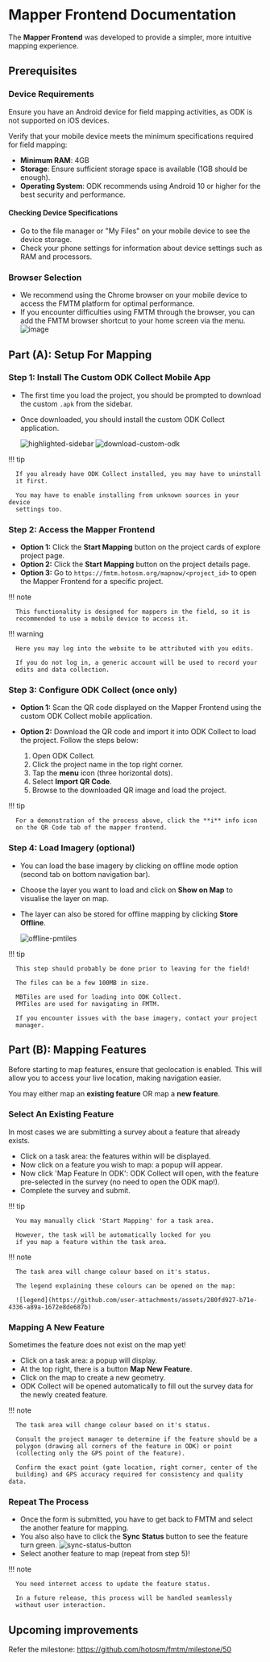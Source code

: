 # Mapper Frontend Documentation

The **Mapper Frontend** was developed to provide a simpler, more intuitive
mapping experience.

## Prerequisites

### Device Requirements

Ensure you have an Android device for field mapping activities, as ODK is
not supported on iOS devices.

Verify that your mobile device meets the minimum specifications required
for field mapping:

- **Minimum RAM**: 4GB
- **Storage**: Ensure sufficient storage space is available (1GB should be enough).
- **Operating System**: ODK recommends using Android 10 or higher for
  the best security and performance.

#### Checking Device Specifications

- Go to the file manager or "My Files" on your mobile device to see
  the device storage.
- Check your phone settings for information about device settings
  such as RAM and processors.

### Browser Selection

- We recommend using the Chrome browser on your mobile device to access
  the FMTM platform for optimal performance.
- If you encounter difficulties using FMTM through the browser, you can
  add the FMTM browser shortcut to your home screen via the menu.
  ![image](https://github.com/user-attachments/assets/03bd53fb-3879-4a11-a98e-6c8e2651210a)

## Part (A): Setup For Mapping

### Step 1: Install The Custom ODK Collect Mobile App

- The first time you load the project, you should be prompted to download
  the custom `.apk` from the sidebar.
- Once downloaded, you should install the custom ODK Collect application.

  ![highlighted-sidebar](https://github.com/user-attachments/assets/53de2d80-2709-45b0-bb82-32f0190c7859)
  ![download-custom-odk](https://github.com/user-attachments/assets/22501751-4962-4cd7-ace1-7587269ae16c)

!!! tip

      If you already have ODK Collect installed, you may have to uninstall
      it first.

      You may have to enable installing from unknown sources in your device
      settings too.

### Step 2: Access the Mapper Frontend

- **Option 1:** Click the **Start Mapping** button on the project cards of
  explore project page.
- **Option 2:** Click the **Start Mapping** button on the project details page.
- **Option 3:** Go to `https://fmtm.hotosm.org/mapnow/<project_id>` to open
  the Mapper Frontend for a specific project.

!!! note

      This functionality is designed for mappers in the field, so it is
      recommended to use a mobile device to access it.

!!! warning

      Here you may log into the website to be attributed with you edits.

      If you do not log in, a generic account will be used to record your
      edits and data collection.

### Step 3: Configure ODK Collect (once only)

- **Option 1:** Scan the QR code displayed on the Mapper Frontend using
  the custom ODK Collect mobile application.

- **Option 2:** Download the QR code and import it into ODK Collect to
  load the project. Follow the steps below:

  1. Open ODK Collect.
  2. Click the project name in the top right corner.
  3. Tap the **menu** icon (three horizontal dots).
  4. Select **Import QR Code**.
  5. Browse to the downloaded QR image and load the project.

!!! tip

      For a demonstration of the process above, click the **i** info icon
      on the QR Code tab of the mapper frontend.

### Step 4: Load Imagery (optional)

- You can load the base imagery by clicking on offline mode option
  (second tab on bottom navigation bar).
- Choose the layer you want to load and click on **Show on Map** to visualise
  the layer on map.
- The layer can also be stored for offline mapping by clicking
  **Store Offline**.

  ![offline-pmtiles](https://github.com/user-attachments/assets/1c091df2-2db0-4546-b600-e2a3a339b981)

!!! tip

      This step should probably be done prior to leaving for the field!
      
      The files can be a few 100MB in size.
      
      MBTiles are used for loading into ODK Collect.
      PMTiles are used for navigating in FMTM.
      
      If you encounter issues with the base imagery, contact your project
      manager.

## Part (B): Mapping Features

Before starting to map features, ensure that geolocation is enabled.
This will allow you to access your live location, making navigation easier.

You may either map an **existing feature** OR map a **new feature**.

### Select An Existing Feature

In most cases we are submitting a survey about a feature that already exists.

- Click on a task area: the features within will be displayed.
- Now click on a feature you wish to map: a popup will appear.
- Now click 'Map Feature In ODK': ODK Collect will open, with the
  feature pre-selected in the survey (no need to open the ODK map!).
- Complete the survey and submit.

!!! tip

      You may manually click 'Start Mapping' for a task area.

      However, the task will be automatically locked for you
      if you map a feature within the task area.

!!! note

      The task area will change colour based on it's status.

      The legend explaining these colours can be opened on the map:

      ![legend](https://github.com/user-attachments/assets/280fd927-b71e-4336-a89a-1672e8de687b)

### Mapping A New Feature

Sometimes the feature does not exist on the map yet!

- Click on a task area: a popup will display.
- At the top right, there is a button **Map New Feature**.
- Click on the map to create a new geometry.
- ODK Collect will be opened automatically to fill out the survey
  data for the newly created feature.

!!! note

      The task area will change colour based on it's status.

      Consult the project manager to determine if the feature should be a
      polygon (drawing all corners of the feature in ODK) or point
      (collecting only the GPS point of the feature).
      
      Confirm the exact point (gate location, right corner, center of the
      building) and GPS accuracy required for consistency and quality data.

### Repeat The Process

- Once the form is submitted, you have to get back to FMTM and select the
  another feature for mapping.
- You also also have to click the **Sync Status** button to see the feature
  turn green.
    ![sync-status-button](https://github.com/user-attachments/assets/38062aad-c8ea-4d47-a617-4be70dbfa20c)
- Select another feature to map (repeat from step 5)!

!!! note

      You need internet access to update the feature status.

      In a future release, this process will be handled seamlessly
      without user interaction.

## Upcoming improvements

Refer the milestone: <https://github.com/hotosm/fmtm/milestone/50>
